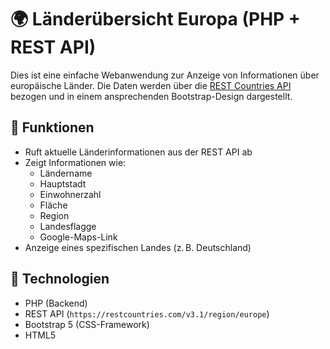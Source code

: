 # 🌍 Länderübersicht Europa (PHP + REST API)

Dies ist eine einfache Webanwendung zur Anzeige von Informationen über europäische Länder. Die Daten werden über die [REST Countries API](https://restcountries.com/) bezogen und in einem ansprechenden Bootstrap-Design dargestellt.

## 🔧 Funktionen

- Ruft aktuelle Länderinformationen aus der REST API ab
- Zeigt Informationen wie:
  - Ländername
  - Hauptstadt
  - Einwohnerzahl
  - Fläche
  - Region
  - Landesflagge
  - Google-Maps-Link
- Anzeige eines spezifischen Landes (z. B. Deutschland)

## 🧰 Technologien

- PHP (Backend)
- REST API (`https://restcountries.com/v3.1/region/europe`)
- Bootstrap 5 (CSS-Framework)
- HTML5

